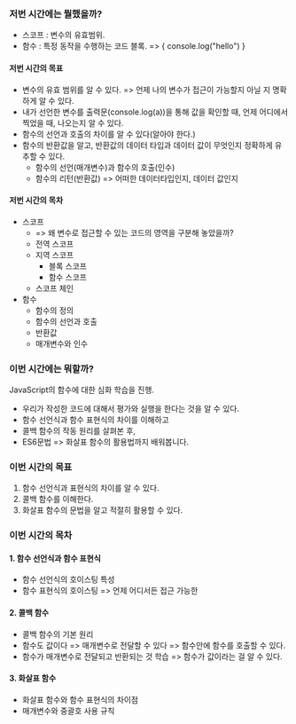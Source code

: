 ### 저번 시간에는 뭘했을까?

- 스코프 : 변수의 유효범위.
- 함수 : 특정 동작을 수행하는 코드 블록. => {
    console.log("hello")
}

#### 저번 시간의 목표

- 변수의 유효 범위를 알 수 있다. => 언제 나의 변수가 접근이 가능할지 아닐 지 명확하게 알 수 있다.
- 내가 선언한 변수를 출력문(console.log(a))을 통해 값을 확인할 때, 언제 어디에서 찍었을 때, 나오는지 알 수 있다.
- 함수의 선언과 호출의 차이를 알 수 있다(알아야 한다.)
- 함수의 반환값을 알고, 반환값의 데이터 타입과 데이터 값이 무엇인지 정확하게 유추할 수 있다.
    - 함수의 선언(매개변수)과 함수의 호출(인수)
    - 함수의 리턴(반환값) => 어떠한 데이터타입인지, 데이터 값인지

#### 저번 시간의 목차

- 스코프
  - => 왜 변수로 접근할 수 있는 코드의 영역을 구분해 놓았을까?
  - 전역 스코프
  - 지역 스코프
    - 블록 스코프
    - 함수 스코프
  - 스코프 체인
- 함수
  - 함수의 정의
  - 함수의 선언과 호출
  - 반환값
  - 매개변수와 인수  

### 이번 시간에는 뭐할까?  

JavaScript의 함수에 대한 심화 학습을 진행.  

- 우리가 작성한 코드에 대해서 평가와 실행을 한다는 것을 알 수 있다.
- 함수 선언식과 함수 표현식의 차이를 이해하고  
- 콜백 함수의 작동 원리를 살펴본 후,  
- ES6문법 => 화살표 함수의 활용법까지 배워봅니다.  

### 이번 시간의 목표  
1. 함수 선언식과 표현식의 차이를 알 수 있다.  
2. 콜백 함수를 이해한다.  
3. 화살표 함수의 문법을 알고 적절히 활용할 수 있다.  

### 이번 시간의 목차  

#### 1. 함수 선언식과 함수 표현식  

- 함수 선언식의 호이스팅 특성  
- 함수 표현식의 호이스팅 => 언제 어디서든 접근 가능한

#### 2. 콜백 함수

- 콜백 함수의 기본 원리  
- 함수도 값이다 => 매개변수로 전달할 수 있다 => 함수안에 함수를 호출할 수 있다.
- 함수가 매개변수로 전달되고 반환되는 것 학습 => 함수가 값이라는 걸 알 수 있다. 

#### 3. 화살표 함수  

- 화살표 함수와 함수 표현식의 차이점  
- 매개변수와 중괄호 사용 규칙  